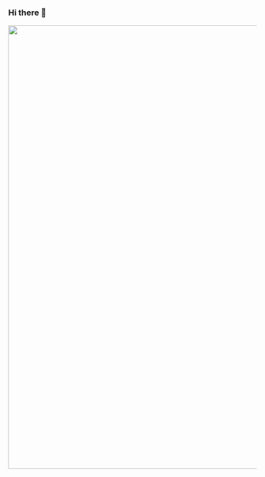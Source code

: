 ### Hi there 👋

<div id="header" align="center">
  <img src="https://media.giphy.com/media/qgQUggAC3Pfv687qPC/giphy.gif" width="900"/>
</div>

<h1>
  <img src="https://komarev.com/ghpvc/?username=ValikovaLiza&style=flat-square&color=blue" alt=""/>
</h1>
